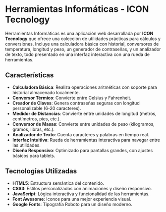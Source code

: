 # Herramientas Informáticas - ICON Tecnology

Herramientas Informáticas es una aplicación web desarrollada por **ICON Tecnology** que ofrece una colección de utilidades prácticas para cálculos y conversiones. Incluye una calculadora básica con historial, conversores de temperatura, longitud y peso, un generador de contraseñas, y un analizador de texto, todo presentado en una interfaz interactiva con una rueda de herramientas.

## Características

- **Calculadora Básica**: Realiza operaciones aritméticas con soporte para historial almacenado localmente.
- **Conversor Térmico**: Convierte entre Celsius y Fahrenheit.
- **Creador de Claves**: Genera contraseñas seguras con longitud personalizable (6-20 caracteres).
- **Medidor de Distancias**: Convierte entre unidades de longitud (metros, centímetros, pies, etc.).
- **Conversor de Masas**: Convierte entre unidades de peso (kilogramos, gramos, libras, etc.).
- **Analizador de Texto**: Cuenta caracteres y palabras en tiempo real.
- **Interfaz Intuitiva**: Rueda de herramientas interactiva para navegar entre las utilidades.
- **Diseño Responsivo**: Optimizado para pantallas grandes, con ajustes básicos para tablets.

## Tecnologías Utilizadas

- **HTML5**: Estructura semántica del contenido.
- **CSS3**: Estilos personalizados con animaciones y diseño responsivo.
- **JavaScript**: Lógica interactiva y funcionalidad de las herramientas.
- **Font Awesome**: Iconos para una mejor experiencia visual.
- **Google Fonts**: Tipografía Roboto para un diseño moderno.